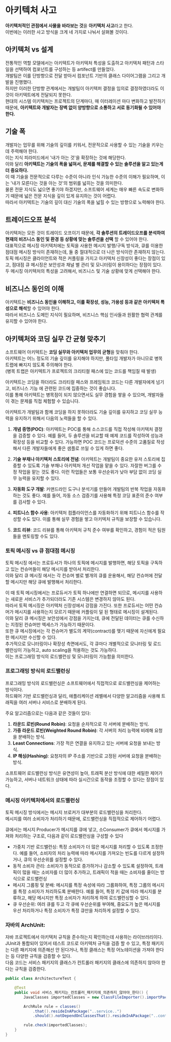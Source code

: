 # 아키텍처 사고

**아키텍처적인 관점에서 사물을 바라보는 것**을 **아키텍처 사고**라고 한다.  
이번에는 이러한 사고 방식을 크게 네 가지로 나눠서 살펴볼 것이다.

## 아키텍처 vs 설계

전통적인 역할 모델에서는 아키텍트가 아키텍처 특성을 도출하고 아키텍처 패턴과 스타일을 선택하여 컴포넌트를 구성하는 등 artifect를 만들었다.  
개발팀은 이를 단방향으로 전달 받아서 컴포넌트 기반의 클래스 다이어그램을 그리고 개발을 진행했다.  
하지만 이러한 단방향 관계에서는 개발팀이 아키텍퍼 결정을 임의로 결정하였더라도 이것이 아키텍트에게 전달되지 못한다.  
현대의 시스템 이키텍처는 프로젝트의 단계마다, 매 이터레이션 마다 변화하고 발전하기 때문에, **아키텍트와 개발자는 장벽 없이 양방향으로 소통하고 서로 동기화될 수 있어야 한다.**

## 기술 폭

개발자는 업무를 위해 기술의 깊이를 키워서, 전문적으로 사용할 수 있는 기술을 키우는데 주력해야 한다.  
이는 지식 피라미드에서 '내가 아는 것'을 확장하는 것에 해당한다.  
이와 달리 **아키텍트는 기술의 폭을 넓혀서, 문제를 해결할 수 있는 솔루션을 알고 있는게 더 중요하다.**  
이 때 기술을 전문적으로 다루는 수준이 아니라 인식 가능한 수준의 이해가 필요하며, 이는 '내가 모른다는 것을 아는 것'의 범위를 넓히는 것을 의미한다.  
물론 전문 지식도 넓으면 좋기야 하겠지만, 소프트웨어 세계는 매우 빠른 속도로 변화하기 때문에 넓은 전문 지식을 깊이 있게 유지하는 것이 어렵다.  
따라서 아키텍트는 기술의 깊이 대신 기술의 폭을 넓힐 수 있는 방향으로 노력해야 한다.

## 트레이드오프 분석

아키텍처는 모든 것이 트레이드 오프이기 때문에, **각 솔루션의 트레이드오프를 분석하여 현재의 비즈니스 동인 및 환경 등 상황에 맞는 솔루션을 선택** 할 수 있어야 한다.  
대표적으로 메시징 아키텍처에는 토픽을 사용한 메시지 발행/구독 방식과, 큐를 이용한 점대점 메시징 방식이 존재하는데, 둘 중 절대적으로 더 나은 방식이란 존재하지 않는다.  
토픽 메시징은 클라이언트와 적은 커플링을 가지고 아키텍처 신장성이 좋다는 장점이 있고, 점대점 큐 메시징은 보안성과 채널 별 관리 및 모니터링이 용이하다는 장점이 있다.  
두 메시징 아키텍처의 특성을 고려해서, 비즈니스 및 기술 상황에 맞게 선택해야 한다.

## 비즈니스 동인의 이해

아키텍트는 **비즈니스 동인을 이해하고, 이를 확장성, 성능, 가용성 등과 같은 아키텍처 특성으로 해석**할 수 있어야 한다.  
따라서 비즈니스 도메인 지식이 필요하며, 비즈니스 핵심 인사들과 원활한 협력 관계를 유지할 수 있어야 한다.

## 아키텍처와 코딩 실무 간 균형 맞추기

소프트웨어 아키텍트는 **코딩 실무와 아키텍처 업무의 균형**을 맞춰야 한다.  
아키텍트는 어느 정도의 기술 깊이를 유지해야 하지만, 풀타임 개발자가 아니므로 병목 트랩에 빠지지 않도록 주의해야 한다.  
(병목 트랩은 아키텍트가 프로젝트의 크리티컬 패스에 있는 코드를 책임질 때 발생)

아키텍트는 코딩을 하더라도 크리티컬 패스와 프레임워크 코드는 다른 개발자에게 넘기고, 비즈니스 기능 에 관련된 코드에 집중하는 것이 좋습니다.  
이를 통해 아키텍트는 병목점이 되지 않으면서도 실무 경험을 쌓을 수 있으며, 개발자들이 겪는 문제를 직접 체험할 수 있습니다.

아키텍트가 개발팀과 함께 코딩을 하지 못하더라도 기술 깊이를 유지하고 코딩 실무 능력을 유지하기 위해서 다음의 노력들을 할 수 있다.

1. **개념 증명(POC)**: 아키텍트는 POC를 통해 소스코드를 직접 작성해 아키텍처 결정을 검증할 수 있다. 예를 들어, 두 솔루션을 비교할 때 예제 코드를 작성하여 성능과 확장성 등을 비교할 수 있다. 가능하면 POC 코드는 프로덕션 수준의 고품질로 작성해서 다른 개발자들에게 좋은 샘플로 쓰일 수 있게 하면 좋다.

2. **기술 부채나 아키텍처 스토리에 전념**: 아키텍트는 개발팀이 중요한 유저 스토리에 집중할 수 있도록 기술 부채나 아키텍처 개선 작업을 맡을 수 있다. 자잘한 버그를 수정 작업을 맡는 것도 좋다. 이런 작업들은 보통 우선순위가 낮아 부담 없이 코딩 실무 능력을 유지할 수 있다.

3. **자동화 도구 개발**: 커맨드라인 도구나 분석기를 만들어 개발팀의 반복 작업을 자동화하는 것도 좋다. 예를 들어, 자동 소스 검증기를 사용해 특정 코딩 표준의 준수 여부를 검사할 수 있다.

4. **피트니스 함수 사용**: 아키텍처 컴플라이언스를 자동화하기 위해 피트니스 함수를 작성할 수도 있다. 이를 통해 실무 경험을 쌓고 아키텍처 규칙을 보장할 수 있습니다.
5. **코드 리뷰**: 코드 리뷰를 통해 아키텍처 규칙 준수 여부를 확인하고, 경험이 적은 팀원들을 멘토링할 수도 있다.

### 토픽 메시징 vs 큐 점대점 메시징

토픽 메시징 에서는 프로듀서가 하나의 토픽에 메시지를 발행하면, 해당 토픽을 구독하고 있는 컨슈머들이 해당 메시지를 받아서 처리한다.  
이와 달리 큐 메시징 에서는 각 컨슈머 별로 별개의 큐를 운용해서, 해당 컨슈머에 전달할 메시지만 해당 큐에 발행해서 처리한다.

이 때 토픽 메시징에서는 프로듀서가 토픽 하나에만 연결하면 되므로, 메시지를 사용하는 새로운 서비스가 추가되더라도 기존 시스템은 변경하지 않아도 된다.  
따라서 토픽 메시징은 아키텍처 신장성에서 강점을 가진다.
또한 프로듀서는 어떤 컨슈머가 메시지를 사용하는지 모르기 때문에 커플링이 덜 된 형태로 메시징이 설계된다.  
이와 달리 큐 메시징은 보안성에서 강점을 가지는데, 큐에 전달된 데이터는 큐를 수신하는 지정된 컨슈머만 엑세스가 가능하기 때문이다.  
또한 큐 메시징에서는 각 컨슈머가 별도의 계약(contract)를 맺기 때문에 자신에게 필요한 메시지만 수신할 수 있다.  
추가적으로 모니터링이나 확장성 측면에서도, 각 큐마다 개별적으로 모니터링 및 로드 밸런싱이 가능하고, auto scaling을 적용하는 것도 가능하다.  
이는 프로그래밍 방식의 로드밸런싱 및 모니터링이 가능함을 의미한다.

### 프로그래밍 방식의 로드밸런싱

프로그래밍 방식의 로드밸런싱은 소프트웨어에서 직접적으로 로드밸런싱을 제어하는 방식이다.  
하드웨어 기반 로드밸런싱과 달리, 애플리케이션 레벨에서 다양한 알고리즘을 사용해 트래픽을 여러 서버나 서비스로 분배하게 된다.

주요 알고리즘으로는 다음과 같은 것들이 있다:

1. **라운드 로빈(Round Robin)**: 요청을 순차적으로 각 서버에 분배하는 방식.
2. **가중 라운드 로빈(Weighted Round Robin)**: 각 서버의 처리 능력에 비례해 요청을 분배하는 방식.
3. **Least Connections**: 가장 적은 연결을 유지하고 있는 서버에 요청을 보내는 방식.
4. **IP 해싱(Hashing)**: 요청자의 IP 주소를 기반으로 고정된 서버에 요청을 분배하는 방식.

소프트웨어 로드밸런싱 방식은 유연성이 높아, 트래픽 분산 방식에 대한 세밀한 제어가 가능하고, 서버나 네트워크 상태에 따라 실시간으로 동작을 조정할 수 있다는 장점이 있다.

### 메시징 아키텍처에서의 로드밸런싱

토픽 메시징 방식에서는 메시지 브로커가 대부분의 로드밸런싱을 처리한다.  
메시지를 여러 소비자가 처리하기 때문에, 로드밸런싱을 직접적으로 제어하기 어렵다.

큐에서는 메시지 Producer가 메시지를 큐에 넣고, 소Consumer가 큐에서 메시지를 가져와 처리하는 구조로, 다음과 같이 로드밸런싱을 구성할 수 있다

- 가중치 기반 로드밸런싱: 특정 소비자가 더 많은 메시지를 처리할 수 있도록 조정한다. 예를 들어, 소비자의 처리 능력에 따라 메시지를 가져오는 빈도를 다르게 설정하거나, 큐의 우선순위를 설정할 수 있다.
- 동적 소비자 관리: 소비자가 동적으로 증가하거나 감소할 수 있도록 설정하여, 트래픽이 많을 때는 소비자를 더 많이 추가하고, 트래픽이 적을 때는 소비자를 줄이는 방식으로 로드밸런싱
- 메시지 그룹핑 및 분배: 메시지를 특정 속성에 따라 그룹화하여, 특정 그룹의 메시지를 특정 소비자가 처리하도록 분배한다. 예를 들어, 특정 키 값에 따라 메시지를 분류하고, 해당 메시지만 특정 소비자가 처리하게 하여 로드밸런싱할 수 있다.
- 큐 우선순위: 여러 큐를 두고 각 큐에 우선순위를 부여해, 중요도가 높은 메시지를 우선 처리하거나 특정 소비자가 특정 큐만을 처리하게 설정할 수 있다.

### 자바의 ArchUnit:

자바 프로젝트에서 아키텍처 규칙을 준수하는지 확인하는데 사용하는 라이브러리이다.  
JUnit과 통합되어 있어서 테스트 코드로 아키텍처 규칙을 검증 할 수 있고, 특정 패키지는 다른 패키지에 의존해선 안 된다거나, 특정 클래스는 특정 어노테이션을 가져야 한다는 등 다양한 규칙을 검증할 수 있다.  
다음 코드는 서비스 패키지의 클래스가 컨트롤러 패키지의 클래스에 의존하지 않아야 한다는 규칙을 검증한다.

```java
public class ArchitectureTest {

    @Test
    public void 서비스_패키지는_컨트롤러_패키지에_의존하지_않아야_한다() {
        JavaClasses importedClasses = new ClassFileImporter().importPackages("com.example.myapp");

        ArchRule rule = classes()
            .that().resideInAPackage("..service..")
            .should().notDependOnClassesThat().resideInAPackage("..controller..");

        rule.check(importedClasses);
    }
}
```
